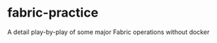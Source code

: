 fabric-practice
===============
A detail play-by-play of some major Fabric operations without docker



